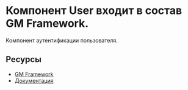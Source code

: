 # Компонент User входит в состав GM Framework.

Компонент аутентификации пользователя.

## Ресурсы
- [GM Framework](https://apps.gearmagic.ru/framework)
- [Документация](https://apps.gearmagic.ru/component/framework-user)
